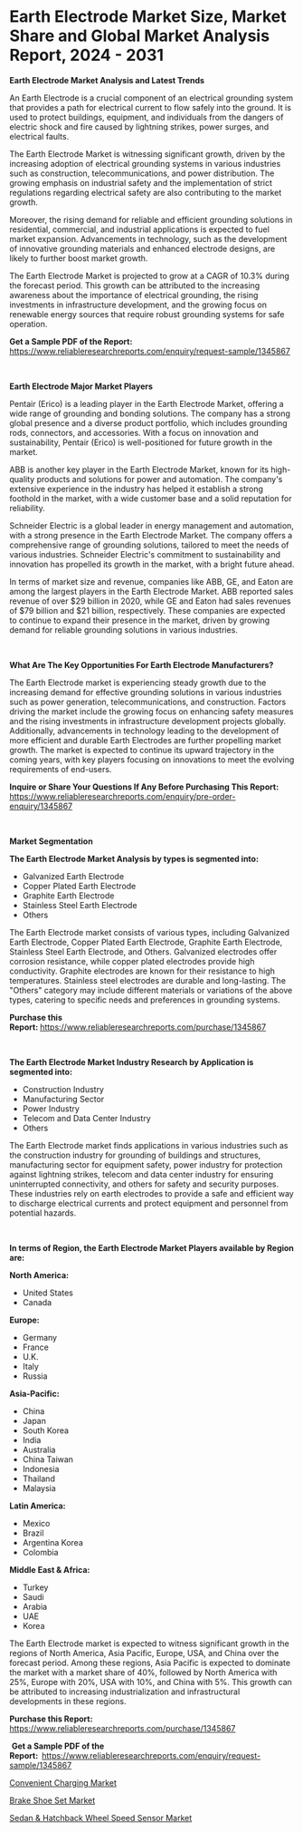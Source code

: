 <p><h1>Earth Electrode Market Size, Market Share and Global Market Analysis Report, 2024 - 2031</h1></p><p><strong>Earth Electrode Market Analysis and Latest Trends</strong></p>
<p><p>An Earth Electrode is a crucial component of an electrical grounding system that provides a path for electrical current to flow safely into the ground. It is used to protect buildings, equipment, and individuals from the dangers of electric shock and fire caused by lightning strikes, power surges, and electrical faults.</p><p>The Earth Electrode Market is witnessing significant growth, driven by the increasing adoption of electrical grounding systems in various industries such as construction, telecommunications, and power distribution. The growing emphasis on industrial safety and the implementation of strict regulations regarding electrical safety are also contributing to the market growth.</p><p>Moreover, the rising demand for reliable and efficient grounding solutions in residential, commercial, and industrial applications is expected to fuel market expansion. Advancements in technology, such as the development of innovative grounding materials and enhanced electrode designs, are likely to further boost market growth.</p><p>The Earth Electrode Market is projected to grow at a CAGR of 10.3% during the forecast period. This growth can be attributed to the increasing awareness about the importance of electrical grounding, the rising investments in infrastructure development, and the growing focus on renewable energy sources that require robust grounding systems for safe operation.</p></p>
<p><strong>Get a Sample PDF of the Report:&nbsp;</strong> <a href="https://www.reliableresearchreports.com/enquiry/request-sample/1345867">https://www.reliableresearchreports.com/enquiry/request-sample/1345867</a></p>
<p>&nbsp;</p>
<p><strong>Earth Electrode Major Market Players</strong></p>
<p><p>Pentair (Erico) is a leading player in the Earth Electrode Market, offering a wide range of grounding and bonding solutions. The company has a strong global presence and a diverse product portfolio, which includes grounding rods, connectors, and accessories. With a focus on innovation and sustainability, Pentair (Erico) is well-positioned for future growth in the market.</p><p>ABB is another key player in the Earth Electrode Market, known for its high-quality products and solutions for power and automation. The company's extensive experience in the industry has helped it establish a strong foothold in the market, with a wide customer base and a solid reputation for reliability.</p><p>Schneider Electric is a global leader in energy management and automation, with a strong presence in the Earth Electrode Market. The company offers a comprehensive range of grounding solutions, tailored to meet the needs of various industries. Schneider Electric's commitment to sustainability and innovation has propelled its growth in the market, with a bright future ahead.</p><p>In terms of market size and revenue, companies like ABB, GE, and Eaton are among the largest players in the Earth Electrode Market. ABB reported sales revenue of over $29 billion in 2020, while GE and Eaton had sales revenues of $79 billion and $21 billion, respectively. These companies are expected to continue to expand their presence in the market, driven by growing demand for reliable grounding solutions in various industries.</p></p>
<p>&nbsp;</p>
<p><strong>What Are The Key Opportunities For Earth Electrode Manufacturers?</strong></p>
<p><p>The Earth Electrode market is experiencing steady growth due to the increasing demand for effective grounding solutions in various industries such as power generation, telecommunications, and construction. Factors driving the market include the growing focus on enhancing safety measures and the rising investments in infrastructure development projects globally. Additionally, advancements in technology leading to the development of more efficient and durable Earth Electrodes are further propelling market growth. The market is expected to continue its upward trajectory in the coming years, with key players focusing on innovations to meet the evolving requirements of end-users.</p></p>
<p><strong>Inquire or Share Your Questions If Any Before Purchasing This Report:</strong> <a href="https://www.reliableresearchreports.com/enquiry/pre-order-enquiry/1345867">https://www.reliableresearchreports.com/enquiry/pre-order-enquiry/1345867</a></p>
<p>&nbsp;</p>
<p><strong>Market Segmentation</strong></p>
<p><strong>The Earth Electrode Market Analysis by types is segmented into:</strong></p>
<p><ul><li>Galvanized Earth Electrode</li><li>Copper Plated Earth Electrode</li><li>Graphite Earth Electrode</li><li>Stainless Steel Earth Electrode</li><li>Others</li></ul></p>
<p><p>The Earth Electrode market consists of various types, including Galvanized Earth Electrode, Copper Plated Earth Electrode, Graphite Earth Electrode, Stainless Steel Earth Electrode, and Others. Galvanized electrodes offer corrosion resistance, while copper plated electrodes provide high conductivity. Graphite electrodes are known for their resistance to high temperatures. Stainless steel electrodes are durable and long-lasting. The "Others" category may include different materials or variations of the above types, catering to specific needs and preferences in grounding systems.</p></p>
<p><strong>Purchase this Report:&nbsp;</strong><a href="https://www.reliableresearchreports.com/purchase/1345867">https://www.reliableresearchreports.com/purchase/1345867</a></p>
<p>&nbsp;</p>
<p><strong>The Earth Electrode Market Industry Research by Application is segmented into:</strong></p>
<p><ul><li>Construction Industry</li><li>Manufacturing Sector</li><li>Power Industry</li><li>Telecom and Data Center Industry</li><li>Others</li></ul></p>
<p><p>The Earth Electrode market finds applications in various industries such as the construction industry for grounding of buildings and structures, manufacturing sector for equipment safety, power industry for protection against lightning strikes, telecom and data center industry for ensuring uninterrupted connectivity, and others for safety and security purposes. These industries rely on earth electrodes to provide a safe and efficient way to discharge electrical currents and protect equipment and personnel from potential hazards.</p></p>
<p>&nbsp;</p>
<p><strong>In terms of Region, the Earth Electrode Market Players available by Region are:</strong></p>
<p>
    <p> <strong> North America: </strong>
        <ul>
            <li>United States</li>
            <li>Canada</li>
        </ul>
        </p> 
    <p> <strong> Europe: </strong>
        <ul>
            <li>Germany</li>
            <li>France</li>
            <li>U.K.</li>
            <li>Italy</li>
            <li>Russia</li>
        </ul>
        </p> 
    <p> <strong> Asia-Pacific: </strong>
        <ul>
            <li>China</li>
            <li>Japan</li>
            <li>South Korea</li>
            <li>India</li>
            <li>Australia</li>
            <li>China Taiwan</li>
            <li>Indonesia</li>
            <li>Thailand</li>
            <li>Malaysia</li>
        </ul>
        </p> 
    <p> <strong> Latin America: </strong>
        <ul>
            <li>Mexico</li>
            <li>Brazil</li>
            <li>Argentina Korea</li>
            <li>Colombia</li>
        </ul>
        </p> 
    <p> <strong> Middle East & Africa: </strong>
        <ul>
            <li>Turkey</li>
            <li>Saudi</li>
            <li>Arabia</li>
            <li>UAE</li>
            <li>Korea</li>
        </ul>
    </p>
    </p>
<p><p>The Earth Electrode market is expected to witness significant growth in the regions of North America, Asia Pacific, Europe, USA, and China over the forecast period. Among these regions, Asia Pacific is expected to dominate the market with a market share of 40%, followed by North America with 25%, Europe with 20%, USA with 10%, and China with 5%. This growth can be attributed to increasing industrialization and infrastructural developments in these regions.</p></p>
<p><strong>Purchase this Report: </strong><a href="https://www.reliableresearchreports.com/purchase/1345867">https://www.reliableresearchreports.com/purchase/1345867</a></p>
<p>&nbsp;<strong>Get a Sample PDF of the Report:&nbsp;&nbsp;</strong><a href="https://www.reliableresearchreports.com/enquiry/request-sample/1345867">https://www.reliableresearchreports.com/enquiry/request-sample/1345867</a></p>
<p><strong></strong></p>
<p><p><a href="https://view.publitas.com/reportprime-1/convenient-charging-market-size-focuses-on-market-dynamics-in-depth-analysis-and-future-projections-of-its-market-forecasted-for-period-from-2023-to-2030/">Convenient Charging Market</a></p><p><a href="https://view.publitas.com/reportprime-1/brake-shoe-set-market-with-the-goal-of-estimating-the-market-size-and-future-growth-potential-of-various-market-segments-based-on-component-applications-end-user-and-region/">Brake Shoe Set Market</a></p><p><a href="https://view.publitas.com/reportprime-1/sedan-hatchback-wheel-speed-sensor-market-size-growing-and-forecasted-for-period-from-2023-2030-and-provides-complete-market-analysis-of-this-market/">Sedan & Hatchback Wheel Speed Sensor Market</a></p></p>